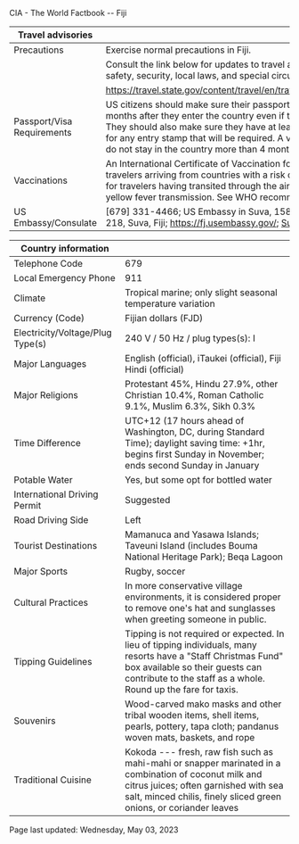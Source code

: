 CIA - The World Factbook -- Fiji

| Travel advisories | |
| --- | --- |
| Precautions | Exercise normal precautions in Fiji. |
| | Consult the link below for updates to travel advisories and statements on safety, security, local laws, and special circumstances in this country. |
| | <https://travel.state.gov/content/travel/en/traveladvisories/traveladvisories.html> |
| Passport/Visa Requirements | US citizens should make sure their passport will not expire for at least 6 months after they enter the country even if they do not intend to stay that long. They should also make sure they have at least 1 blank page in their passport for any entry stamp that will be required. A visa is not required as long as you do not stay in the country more than 4 months. |
| Vaccinations | An International Certificate of Vaccination for yellow fever is required for travelers arriving from countries with a risk of yellow fever transmission and for travelers having transited through the airport of a country with risk of yellow fever transmission. See WHO recommendations.  <http://www.who.int/> |
| US Embassy/Consulate | [679] 331-4466; US Embassy in Suva, 158 Princes Road, Tamavua, PO Box 218, Suva, Fiji; https://fj.usembassy.gov/; SuvaACS@state.gov |

| Country information |  |
| --- | --- |
| Telephone Code | 679 |
| Local Emergency Phone | 911 |
| Climate | Tropical marine; only slight seasonal temperature variation |
| Currency (Code) | Fijian dollars (FJD) |
| Electricity/Voltage/Plug Type(s) | 240 V / 50 Hz / plug types(s): I |
| Major Languages | English (official), iTaukei (official), Fiji Hindi (official) |
| Major Religions | Protestant 45%, Hindu 27.9%, other Christian 10.4%, Roman Catholic 9.1%, Muslim 6.3%, Sikh 0.3% |
| Time Difference | UTC+12 (17 hours ahead of Washington, DC, during Standard Time); daylight saving time: +1hr, begins first Sunday in November; ends second Sunday in January |
| Potable Water | Yes, but some opt for bottled water |
| International Driving Permit | Suggested |
| Road Driving Side | Left |
| Tourist Destinations | Mamanuca and Yasawa Islands; Taveuni Island (includes Bouma National Heritage Park); Beqa Lagoon |
| Major Sports | Rugby, soccer |
| Cultural Practices | In more conservative village environments, it is considered proper to remove one's hat and sunglasses when greeting someone in public. |
| Tipping Guidelines | Tipping is not required or expected. In lieu of tipping individuals, many resorts have a "Staff Christmas Fund" box available so their guests can contribute to the staff as a whole. Round up the fare for taxis. |
| Souvenirs | Wood-carved mako masks and other tribal wooden items, shell items, pearls, pottery, tapa cloth; pandanus woven mats, baskets, and rope |
| Traditional Cuisine | Kokoda --- fresh, raw fish such as mahi-mahi or snapper marinated in a combination of coconut milk and citrus juices; often garnished with sea salt, minced chilis, finely sliced green onions, or coriander leaves |

Page last updated: Wednesday, May 03, 2023
